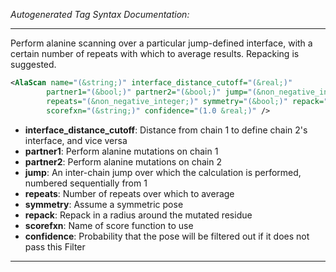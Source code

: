<!-- THIS IS AN AUTOGENERATED FILE: Don't edit it directly, instead change the schema definition in the code itself. -->

_Autogenerated Tag Syntax Documentation:_

---
Perform alanine scanning over a particular jump-defined interface, with a certain number of repeats with which to average results. Repacking is suggested.

```xml
<AlaScan name="(&string;)" interface_distance_cutoff="(&real;)"
        partner1="(&bool;)" partner2="(&bool;)" jump="(&non_negative_integer;)"
        repeats="(&non_negative_integer;)" symmetry="(&bool;)" repack="(&bool;)"
        scorefxn="(&string;)" confidence="(1.0 &real;)" />
```

-   **interface_distance_cutoff**: Distance from chain 1 to define chain 2's interface, and vice versa
-   **partner1**: Perform alanine mutations on chain 1
-   **partner2**: Perform alanine mutations on chain 2
-   **jump**: An inter-chain jump over which the calculation is performed, numbered sequentially from 1
-   **repeats**: Number of repeats over which to average
-   **symmetry**: Assume a symmetric pose
-   **repack**: Repack in a radius around the mutated residue
-   **scorefxn**: Name of score function to use
-   **confidence**: Probability that the pose will be filtered out if it does not pass this Filter

---
